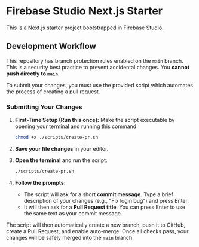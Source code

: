 # Firebase Studio Next.js Starter

This is a Next.js starter project bootstrapped in Firebase Studio.

## Development Workflow

This repository has branch protection rules enabled on the `main` branch. This is a security best practice to prevent accidental changes. You **cannot push directly to `main`**.

To submit your changes, you must use the provided script which automates the process of creating a pull request.

### Submitting Your Changes

1.  **First-Time Setup (Run this once):** Make the script executable by opening your terminal and running this command:
    ```bash
    chmod +x ./scripts/create-pr.sh
    ```

2.  **Save your file changes** in your editor.

3.  **Open the terminal** and run the script:
    ```bash
    ./scripts/create-pr.sh
    ```
4.  **Follow the prompts:**
    *   The script will ask for a short **commit message**. Type a brief description of your changes (e.g., "Fix login bug") and press Enter.
    *   It will then ask for a **Pull Request title**. You can press Enter to use the same text as your commit message.

The script will then automatically create a new branch, push it to GitHub, create a Pull Request, and enable auto-merge. Once all checks pass, your changes will be safely merged into the `main` branch.
